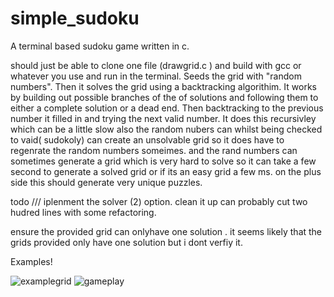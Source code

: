 
# simple_sudoku
A terminal based sudoku game written in c.


should just be able to clone one file (drawgrid.c ) and build with gcc or whatever you use and run in the terminal.
Seeds the grid with "random numbers".
Then it solves the grid using a backtracking algorithim. 
It works by building out possible branches of the of solutions and following them to either a complete solution or a dead end. Then backtracking to the previous number it filled in and trying the next valid number. It does this recursivley which can be a little slow also the random nubers can whilst being checked to vaid( sudokoly) can create an unsolvable grid so it does have to regenrate the random numbers someimes. and the rand numbers can sometimes generate a grid which is very hard to solve so it can take a few second to generate a solved grid or if its an easy grid a few ms. on the plus side this should generate very unique puzzles.

todo ///
iplenment the solver (2) option.
clean it up can probably cut two hudred lines with some refactoring.

ensure the provided grid can onlyhave one solution . it seems likely that the grids provided only have one solution but i dont verfiy it.

Examples!

![examplegrid](https://user-images.githubusercontent.com/46634097/113171389-544f2500-923f-11eb-9896-aac60ac67f9f.png)
![gameplay](https://user-images.githubusercontent.com/46634097/113171411-5913d900-923f-11eb-961b-5065b36190bd.png)
